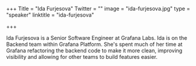 +++
Title = "Ida Furjesova"
Twitter = ""
image = "ida-furjesova.jpg"
type = "speaker"
linktitle = "ida-furjesova"

+++

Ida Furjesova is a Senior Software Engineer at Grafana Labs. Ida is on the Backend team within Grafana Platform. She's spent much of her time at Grafana refactoring the backend code to make it more clean, improving visibility and allowing for other teams to build features easier.